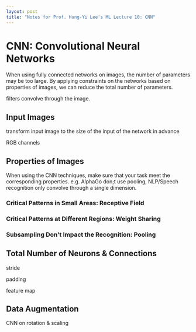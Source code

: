 ```yaml
---
layout: post
title: "Notes for Prof. Hung-Yi Lee's ML Lecture 10: CNN"
---
```


# CNN: Convolutional Neural Networks

When using fully connected networks on images, the number of parameters may be too large. By applying constraints on the networks based on properties of images, we can reduce the total number of parameters.

filters convolve through the image.

## Input Images

transform input image to the size of the input of the network in advance

RGB channels

## Properties of Images

When using the CNN techniques, make sure that your task meet the corresponding properties. e.g. AlphaGo don;t use pooling, NLP/Speech recognition only convolve through a single dimension.

### Critical Patterns in Small Areas: Receptive Field

### Critical Patterns at Different Regions: Weight Sharing

### Subsampling Don't Impact the Recognition: Pooling

## Total Number of Neurons & Connections

stride

padding

feature map

## Data Augmentation

CNN on rotation & scaling

